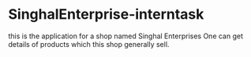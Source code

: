 # SinghalEnterprise-interntask
this is the application for a shop named Singhal Enterprises
One can get details of products which this shop generally sell. 
